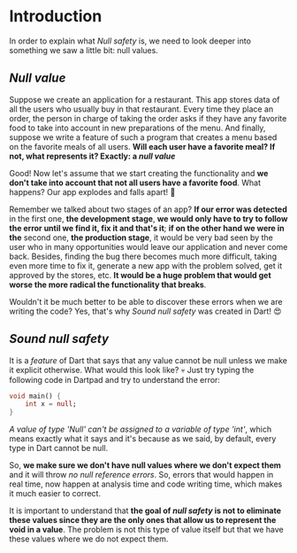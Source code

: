 # Introduction

In order to explain what _Null safety_ is, we need to look deeper into something we saw a little bit: null values.

## _Null value_

Suppose we create an application for a restaurant. This app stores data of all the users who usually buy in that restaurant. Every time they place an order, the person in charge of taking the order asks if they have any favorite food to take into account in new preparations of the menu. And finally, suppose we write a feature of such a program that creates a menu based on the favorite meals of all users. __Will each user have a favorite meal? If not, what represents it? Exactly: a _null value___

Good! Now let's assume that we start creating the functionality and __we don't take into account that not all users have a favorite food__. What happens? Our app explodes and falls apart! 🤣

Remember we talked about two stages of an app? __If our error was detected__ in the first one, __the development stage__, __we would only have to try to follow the error until we find it, fix it and that's it__; __if on the other hand we were in the__ second one, __the production stage__, it would be very bad seen by the user who in many opportunities would leave our application and never come back. Besides, finding the bug there becomes much more difficult, taking even more time to fix it, generate a new app with the problem solved, get it approved by the stores, etc. __It would be a huge problem that would get worse the more radical the functionality that breaks__.

Wouldn't it be much better to be able to discover these errors when we are writing the code? Yes, that's why _Sound null safety_ was created in Dart! 😍

## _Sound null safety_

It is a _feature_ of Dart that says that any value cannot be null unless we make it explicit otherwise. What would this look like? 💀 Just try typing the following code in Dartpad and try to understand the error:

```dart
void main() {
    int x = null;
}
```

_A value of type 'Null' can't be assigned to a variable of type 'int'_, which means exactly what it says and it's because as we said, by default, every type in Dart cannot be null.

So, __we make sure we don't have null values where we don't expect them__ and it will throw _no null reference errors_. So, errors that would happen in real time, now happen at analysis time and code writing time, which makes it much easier to correct.

It is important to understand that __the goal of _null safety_ is not to eliminate these values since they are the only ones that allow us to represent the void in a value__. The problem is not this type of value itself but that we have these values where we do not expect them.
